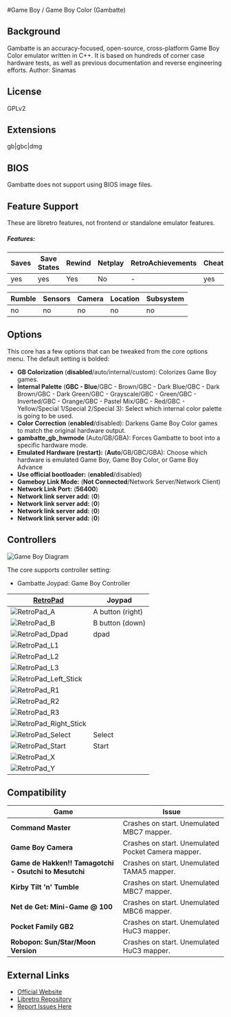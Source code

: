#Game Boy / Game Boy Color (Gambatte)

## Background

Gambatte is an accuracy-focused, open-source, cross-platform Game Boy Color emulator written in C++. It is based on hundreds of corner case hardware tests, as well as previous documentation and reverse engineering efforts. Author: Sinamas

## License

GPLv2

## Extensions

gb|gbc|dmg

## BIOS

Gambatte does not support using BIOS image files.

## Feature Support
These are libretro features, not frontend or standalone emulator features.

##### Features:
| Saves | Save States | Rewind | Netplay | RetroAchievements | Cheats | Controllers |
|-------|-------------|--------|---------|-------------------|--------|-------------|
|   yes   |   yes  |    Yes   |    No   |    -    |         yes         |    no  |

| Rumble | Sensors | Camera | Location | Subsystem |
|--------|---------|--------|----------|-----------|
|    no   |    no    |    no   |     no    |     no     |

## Options

This core has a few options that can be tweaked from the core options menu. The default setting is bolded:

- **GB Colorization** (**disabled**/auto/internal/custom): Colorizes Game Boy games.
- **Internal Palette** (**GBC - Blue**/GBC - Brown/GBC - Dark Blue/GBC - Dark Brown/GBC - Dark Green/GBC - Grayscale/GBC - Green/GBC - Inverted/GBC - Orange/GBC - Pastel Mix/GBC - Red/GBC - Yellow/Special 1/Special 2/Special 3): Select which internal color palette is going to be used.
- **Color Correction** (**enabled**/disabled): Darkens Game Boy Color games to match the original hardware output.
- **gambatte_gb_hwmode** (Auto/GB/GBA): Forces Gambatte to boot into a specific hardware mode.
- **Emulated Hardware (restart):** (**Auto**/GB/GBC/GBA): Choose which hardware is emulated Game Boy, Game Boy Color, or Game Boy Advance
- **Use official bootloader:** (**enabled**/disabled)
- **Gameboy Link Mode:** (**Not Connected**/Network Server/Network Client)
- **Network Link Port:** (**56400**)
- **Network link server add:** (**0**)
- **Network link server add:** (**0**)
- **Network link server add:** (**0**)
- **Network link server add:** (**0**)

## Controllers

![Game Boy Diagram](images/Controllers/Game-Boy_joypad.png)

The core supports controller setting:

* Gambatte Joypad: Game Boy Controller

| [RetroPad](RetroPad)                                           | Joypad |
|----------------------------------------------------------------|--------|
| ![RetroPad_A](images/RetroPad/Retro_A_Round.png)               |A button (right)|
| ![RetroPad_B](images/RetroPad/Retro_B_Round.png)               |B button (down)|
| ![RetroPad_Dpad](images/RetroPad/Retro_Dpad.png)               |dpad        |
| ![RetroPad_L1](images/RetroPad/Retro_L1.png)                   |        |
| ![RetroPad_L2](images/RetroPad/Retro_L2_Temp.png)              |        |
| ![RetroPad_L3](images/RetroPad/Retro_L3.png)                   |        |
| ![RetroPad_Left_Stick](images/RetroPad/Retro_Left_Stick.png)   |        |
| ![RetroPad_R1](images/RetroPad/Retro_R1.png)                   |        |
| ![RetroPad_R2](images/RetroPad/Retro_R2.png)                   |        |
| ![RetroPad_R3](images/RetroPad/Retro_R3.png)                   |        |
| ![RetroPad_Right_Stick](images/RetroPad/Retro_Right_Stick.png) |        |
| ![RetroPad_Select](images/RetroPad/Retro_Select.png)           |Select        |
| ![RetroPad_Start](images/RetroPad/Retro_Start.png)             |Start        |
| ![RetroPad_X](images/RetroPad/Retro_X_Round.png)               |        |
| ![RetroPad_Y](images/RetroPad/Retro_Y_Round.png)               |        |

## Compatibility

| Game                                  | Issue                          |
|---------------------------------------|--------------------------------|
|**Command Master**                     |Crashes on start. Unemulated MBC7 mapper. |
|**Game Boy Camera**|Crashes on start. Unemulated Pocket Camera mapper. |
|**Game de Hakken!! Tamagotchi - Osutchi to Mesutchi** |Crashes on start. Unemulated TAMA5 mapper. |
|**Kirby Tilt 'n' Tumble** |Crashes on start. Unemulated MBC7 mapper. |
|**Net de Get: Mini-Game @ 100**| 	Crashes on start. Unemulated MBC6 mapper. |
|**Pocket Family GB2**|Crashes on start. Unemulated HuC3 mapper. |
|**Robopon: Sun/Star/Moon Version**|Crashes on start. Unemulated HuC3 mapper. |

## External Links

* [Official Website](https://sourceforge.net/projects/gambatte/)  
* [Libretro Repository](https://github.com/libretro/gambatte-libretro)
* [Report Issues Here](https://github.com/libretro/libretro-meta)
